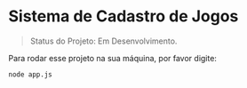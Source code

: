 # Sistema de Cadastro de Jogos

> Status do Projeto: Em Desenvolvimento.

Para rodar esse projeto na sua máquina, por favor digite:

```
node app.js
```
